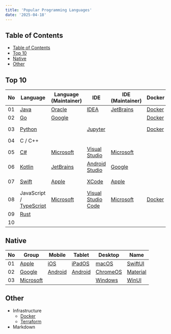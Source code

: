 ```yaml
---
title: 'Popular Programming Languages'
date: '2025-04-18'
---
```


## Table of Contents

- [Table of Contents](#table-of-contents)
- [Top 10](#top-10)
- [Native](#native)
- [Other](#other)

## Top 10

| No  | Language                                 | Language (Maintainer)  | IDE                              | IDE (Maintainer)       | Docker                       | Usage               |
| --- | ---------------------------------------- | ---------------------- | -------------------------------- | ---------------------- | ---------------------------- | ------------------- |
| 01  | [Java][oracle-java]                      | [Oracle][oracle]       | [IDEA][jetbrains-idea]           | [JetBrains][jetbrains] | [Docker][docker-hub-openjdk] | Back-end            |
| 02  | [Go][go]                                 | [Google][google]       |                                  |                        | [Docker][docker-hub-golang]  | CLI                 |
| 03  | [Python][python]                         |                        | [Jupyter][jupyter]               |                        | [Docker][docker-hub-python]  | Data Science        |
| 04  | C / C++                                  |                        |                                  |                        |                              | Embedded            |
| 05  | [C#][ms-csharp]                          | [Microsoft][ms]        | [Visual Studio][ms-vs]           | [Microsoft][ms]        |                              | Front-end - Desktop |
| 06  | [Kotlin][jetbrains-kotlin]               | [JetBrains][jetbrains] | [Android Studio][android-studio] | [Google][google]       |                              | Front-end - Mobile  |
| 07  | [Swift][apple-swift]                     | [Apple][apple]         | [XCode][apple-xcode]             | [Apple][apple]         |                              | Front-end - Mobile  |
| 08  | JavaScript / [TypeScript][ms-typescript] | [Microsoft][ms]        | [Visual Studio Code][ms-vsc]     | [Microsoft][ms]        | [Docker][docker-hub-node]    | Front-end - Web     |
| 09  | [Rust][rust]                             |                        |                                  |                        |                              | OS                  |
| 10  |                                          |                        |                                  |                        |                              |                     |

## Native

| No  | Group            | Mobile                    | Tablet                    | Desktop                     | Name                        |
| --- | ---------------- | ------------------------- | ------------------------- | --------------------------- | --------------------------- |
| 01  | [Apple][apple]   | [iOS][apple-ios]          | [iPadOS][apple-ipados]    | [macOS][apple-macos]        | [SwiftUI][apple-swiftui]    |
| 02  | [Google][google] | [Android][google-android] | [Android][google-android] | [ChromeOS][google-chromeos] | [Material][google-material] |
| 03  | [Microsoft][ms]  |                           |                           | [Windows][ms-windows]       | [WinUI][ms-winui]           |

## Other

- Infrastructure
  - [Docker](https://www.docker.com/)
  - [Terraform](https://developer.hashicorp.com/terraform)
- Markdown

[android-studio]: https://developer.android.com/studio
[apple]: https://www.apple.com/
[apple-ios]: https://www.apple.com/ios/
[apple-ipados]: https://www.apple.com/ipados/ipados-18/
[apple-macos]: https://www.apple.com/macos/
[apple-swift]: https://www.swift.org/
[apple-swiftui]: https://developer.apple.com/xcode/swiftui/
[apple-xcode]: https://developer.apple.com/xcode/
[docker-hub-golang]: https://hub.docker.com/_/golang/
[docker-hub-node]: https://hub.docker.com/_/node/
[docker-hub-openjdk]: https://hub.docker.com/_/openjdk
[docker-hub-python]: https://hub.docker.com/_/python/
[go]: https://go.dev/
[google]: https://www.google.com/
[google-android]: https://www.android.com/
[google-chromeos]: https://chromeos.google/
[google-material]: https://m3.material.io/
[jetbrains]: https://www.jetbrains.com/
[jetbrains-idea]: https://www.jetbrains.com/idea/
[jetbrains-kotlin]: https://kotlinlang.org/
[jupyter]: https://jupyter.org/
[ms]: https://www.microsoft.com/
[ms-csharp]: https://learn.microsoft.com/en-us/dotnet/csharp/
[ms-typescript]: https://www.typescriptlang.org/
[ms-vs]: https://visualstudio.microsoft.com/
[ms-vsc]: https://code.visualstudio.com/
[ms-windows]: https://www.microsoft.com/en-us/windows/
[ms-winui]: https://learn.microsoft.com/vi-vn/windows/apps/winui/
[oracle]: https://www.oracle.com/
[oracle-java]: https://www.java.com/
[python]: https://www.python.org/
[rust]: https://www.rust-lang.org/
